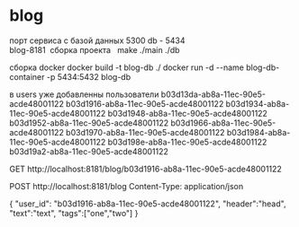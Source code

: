 # blog
порт сервиса с базой данных 5300
db - 5434 <br/>
blog-8181
 сборка проекта 
  make
  ./main
  ./db
  
 сборка docker 
 docker build -t blog-db ./
 docker run -d --name blog-db-container -p 5434:5432 blog-db

в users уже добавленны пользователи 
b03d13da-ab8a-11ec-90e5-acde48001122
b03d1916-ab8a-11ec-90e5-acde48001122
b03d1934-ab8a-11ec-90e5-acde48001122
b03d1948-ab8a-11ec-90e5-acde48001122
b03d1952-ab8a-11ec-90e5-acde48001122
b03d1966-ab8a-11ec-90e5-acde48001122
b03d1970-ab8a-11ec-90e5-acde48001122
b03d1984-ab8a-11ec-90e5-acde48001122
b03d198e-ab8a-11ec-90e5-acde48001122
b03d19a2-ab8a-11ec-90e5-acde48001122


GET http://localhost:8181/blog/b03d1916-ab8a-11ec-90e5-acde48001122

POST http://localhost:8181/blog
Content-Type: application/json

{
  "user_id": "b03d1916-ab8a-11ec-90e5-acde48001122",
 "header":"head",
 "text":"text",
 "tags":["one","two"]
}
